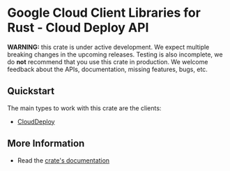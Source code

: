# Google Cloud Client Libraries for Rust - Cloud Deploy API

<!-- Code generated by sidekick. DO NOT EDIT. -->

**WARNING:** this crate is under active development. We expect multiple breaking
changes in the upcoming releases. Testing is also incomplete, we do **not**
recommend that you use this crate in production. We welcome feedback about the
APIs, documentation, missing features, bugs, etc.

## Quickstart

The main types to work with this crate are the clients:

- [CloudDeploy]

## More Information

- Read the [crate's documentation](https://docs.rs/google-cloud-deploy-v1/latest/google-cloud-deploy-v1)

[CloudDeploy]: https://docs.rs/google-cloud-deploy-v1/latest/google_cloud_deploy_v1/client/struct.CloudDeploy.html
